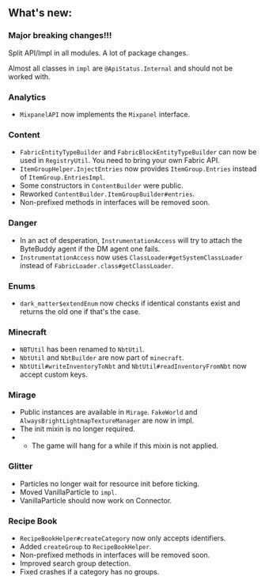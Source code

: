 ## What's new:

### Major breaking changes!!!

Split API/Impl in all modules. A lot of package changes.

Almost all classes in `impl` are `@ApiStatus.Internal` and should not be worked with.

### Analytics

* `MixpanelAPI` now implements the `Mixpanel` interface.

### Content

* `FabricEntityTypeBuilder` and `FabricBlockEntityTypeBuilder` can now be used in `RegistryUtil`. You need to bring your own Fabric API.
* `ItemGroupHelper.InjectEntries` now provides `ItemGroup.Entries` instead of `ItemGroup.EntriesImpl`.
* Some constructors in `ContentBuilder` were public.
* Reworked `ContentBuilder.ItemGroupBuilder#entries`.
* Non-prefixed methods in interfaces will be removed soon.

### Danger

* In an act of desperation, `InstrumentationAccess` will try to attach the ByteBuddy agent if the DM agent one fails.
* `InstrumentationAccess` now uses `ClassLoader#getSystemClassLoader` instead of `FabricLoader.class#getClassLoader`.

### Enums

* `dark_matter$extendEnum` now checks if identical constants exist and returns the old one if that's the case.

### Minecraft

* `NBTUtil` has been renamed to `NbtUtil`.
* `NbtUtil` and `NbtBuilder` are now part of `minecraft`.
* `NbtUtil#writeInventoryToNbt` and `NbtUtil#readInventoryFromNbt` now accept custom keys.

### Mirage

* Public instances are available in `Mirage`. `FakeWorld` and `AlwaysBrightLightmapTextureManager` are now in impl.
* The init mixin is no longer required.
* * The game will hang for a while if this mixin is not applied.

### Glitter

* Particles no longer wait for resource init before ticking.
* Moved VanillaParticle to `impl`.
* VanillaParticle should now work on Connector.

### Recipe Book

* `RecipeBookHelper#createCategory` now only accepts identifiers. 
* Added `createGroup` to `RecipeBookHelper`.
* Non-prefixed methods in interfaces will be removed soon.
* Improved search group detection.
* Fixed crashes if a category has no groups.

